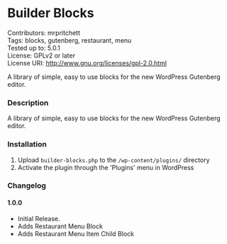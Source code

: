 # Builder Blocks
Contributors: mrpritchett  
Tags: blocks, gutenberg, restaurant, menu  
Tested up to: 5.0.1  
License: GPLv2 or later  
License URI: http://www.gnu.org/licenses/gpl-2.0.html  

A library of simple, easy to use blocks for the new WordPress Gutenberg editor.

### Description

A library of simple, easy to use blocks for the new WordPress Gutenberg editor.

### Installation

1. Upload `builder-blocks.php` to the `/wp-content/plugins/` directory
2. Activate the plugin through the 'Plugins' menu in WordPress

### Changelog

#### 1.0.0
* Initial Release.
* Adds Restaurant Menu Block
* Adds Restaurant Menu Item Child Block